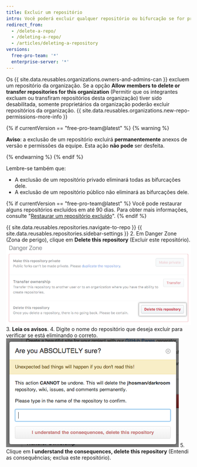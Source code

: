 ```yaml
---
title: Excluir um repositório
intro: Você poderá excluir qualquer repositório ou bifurcação se for proprietário da organização ou tiver permissões de administrador para o repositório ou a bifurcação. A exclusão de um repositório bifurcado não elimina o repositório upstream.
redirect_from:
  - /delete-a-repo/
  - /deleting-a-repo/
  - /articles/deleting-a-repository
versions:
  free-pro-team: '*'
  enterprise-server: '*'
---
```


Os {{ site.data.reusables.organizations.owners-and-admins-can }} excluem um repositório da organização. Se a opção **Allow members to delete or transfer repositories for this organization** (Permitir que os integrantes excluam ou transfiram repositórios desta organização) tiver sido desabilitada, somente proprietários da organização poderão excluir repositórios da organização. {{ site.data.reusables.organizations.new-repo-permissions-more-info }}

{% if currentVersion == "free-pro-team@latest" %}
{% warning %}

**Aviso**: a exclusão de um repositório excluirá **permanentemente** anexos de versão e permissões da equipe. Esta ação **não pode** ser desfeita.

{% endwarning %}
{% endif %}

Lembre-se também que:
- A exclusão de um repositório privado eliminará todas as bifurcações dele.
- A exclusão de um repositório público não eliminará as bifurcações dele.

{% if currentVersion == "free-pro-team@latest" %}
Você pode restaurar alguns repositórios excluídos em até 90 dias. Para obter mais informações, consulte "[Restaurar um repositório excluído](/articles/restoring-a-deleted-repository)".
{% endif %}

{{ site.data.reusables.repositories.navigate-to-repo }}
{{ site.data.reusables.repositories.sidebar-settings }}
2. Em Danger Zone (Zona de perigo), clique em **Delete this repository** (Excluir este repositório). ![Botão Repository deletion (Exclusão de repositório)](/assets/images/help/repository/repo-delete.png)
3. **Leia os avisos**.
4. Digite o nome do repositório que deseja excluir para verificar se está eliminando o correto. ![Etiquetagem de exclusão](/assets/images/help/repository/repo-delete-confirmation.png)
5. Clique em **I understand the consequences, delete this repository** (Entendi as consequências; exclua este repositório).
